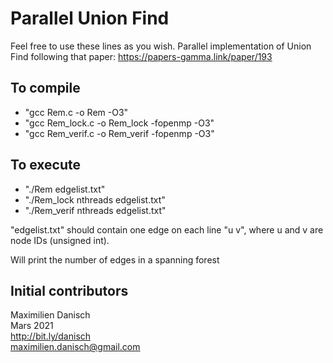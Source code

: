 # Parallel Union Find
Feel free to use these lines as you wish. 
Parallel implementation of Union Find following that paper: https://papers-gamma.link/paper/193

## To compile

- "gcc Rem.c -o Rem -O3"
- "gcc Rem_lock.c -o Rem_lock -fopenmp -O3"
- "gcc Rem_verif.c -o Rem_verif -fopenmp -O3"



## To execute

- "./Rem edgelist.txt"
- "./Rem_lock nthreads edgelist.txt"
- "./Rem_verif nthreads edgelist.txt"

"edgelist.txt" should contain one edge on each line "u v", where u and v are node IDs (unsigned int). 

Will print the number of edges in a spanning forest

## Initial contributors

Maximilien Danisch  
Mars 2021  
http://bit.ly/danisch  
maximilien.danisch@gmail.com


